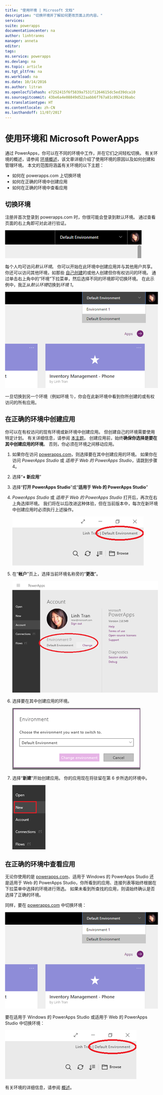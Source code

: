 ```yaml
---
title: "使用环境 | Microsoft 文档"
description: "切换环境并了解如何更改页面上的内容。"
services: 
suite: powerapps
documentationcenter: na
author: linhtranms
manager: anneta
editor: 
tags: 
ms.service: powerapps
ms.devlang: na
ms.topic: article
ms.tgt_pltfrm: na
ms.workload: na
ms.date: 10/14/2016
ms.author: litran
ms.openlocfilehash: e7252415f6f5839a7531f1264615dc5ed39dca10
ms.sourcegitcommit: 43be6a4e08849d522aabb6f767a81c092419babc
ms.translationtype: HT
ms.contentlocale: zh-CN
ms.lasthandoff: 11/07/2017
---
```

# <a name="working-with-environments-and-microsoft-powerapps"></a>使用环境和 Microsoft PowerApps
通过 PowerApps，你可以在不同的环境中工作，并在它们之间轻松切换。 有关环境的概述，请参阅 [环境概述](environments-overview.md)，该文章详细介绍了使用环境的原因以及如何创建和管理环境。 本文的范围将涵盖有关环境的以下主题：

* 如何在 powerapps.com 上切换环境
* 如何在正确的环境中创建应用
* 如何在正确的环境中查看应用

## <a name="switch-the-environment"></a>切换环境
注册并首次登录到 powerapps.com 时，你很可能会登录到默认环境。 通过查看页面的右上角即可对此进行验证。

![默认环境](./media/working-with-environments/env-dropdown.png)

每个人均可访问*默认环境*。 你可以开始在此环境中创建应用并与其他用户共享。 你还可以访问其他环境，如那些 [自己创建](environments-administration.md)的或他人创建但你有权访问的环境。 通过单击右上角中的“环境”下拉菜单，然后选择不同的环境即可切换环境。 在此示例中，我正从*默认环境*切换到*环境 1*。

![切换环境](./media/working-with-environments/switch-env.png)

一旦切换到另一个环境（例如环境 1），你会在此新环境中看到你所创建的或有权访问的所有应用。

## <a name="create-apps-in-the-right-environment"></a>在正确的环境中创建应用
你可以在有权访问的现有环境或新环境中创建应用。 但创建自己的环境需要使用特定计划。 有关详细信息，请参阅 [本主题](pricing-billing-skus.md)。 创建应用前，始终**确保你选择是要在其中创建应用的环境**。 否则，你必须在环境之间移动应用。

1. 如果你在访问 [powerapps.com](http://web.powerapps.com)，则选择要在其中创建应用的环境。 如果你在访问 *PowerApps Studio* 或 *适用于 Web 的 PowerApps Studio*，请跳到步骤 4。
2. 选择“**+ 新应用**”
3. 选择“**打开 PowerApps Studio**”或“**适用于 Web 的 PowerApps Studio**”
4. *PowerApps Studio* 或 *适用于 Web 的 PowerApps Studio* 打开后，再次在右上角选择环境。 我们将在以后改进这种体验，但在当前版本中，每次在新环境中创建应用时必须执行上述操作。
   
   ![Studio 切换环境](./media/working-with-environments/studio-switch-env.PNG)
5. 在“**帐户**”页上，选择当前环境名称旁的“**更改**”。
   
   ![Studio 切换环境](./media/working-with-environments/studio-env-dropdown.PNG)
6. 选择要在其中创建应用的环境。
   
   ![Studio 切换环境](./media/working-with-environments/studio-env-dropdown2.PNG)
7. 选择“**新建**”开始创建应用。 你的应用现在将驻留在第 6 步所选的环境中。
   
   ![Studio 切换环境](./media/working-with-environments/new-app.PNG)

## <a name="view-apps-in-the-right-environment"></a>在正确的环境中查看应用
无论你使用的是 [powerapps.com](http://web.powerapps.com)、适用于 Windows 的 PowerApps Studio 还是适用于 Web 的 PowerApps Studio，你所看到的应用、连接列表等始终根据在下拉菜单中选择的环境进行筛选。 如果未看到所查找的应用，则请始终确认是否选择了正确的环境。

同样，要在 [powerapps.com](http://web.powerapps.com) 中切换环境：

![切换环境](./media/working-with-environments/switch-env.png)

要在适用于 Windows 的 PowerApps Studio 或适用于 Web 的 PowerApps Studio 中切换环境：

  ![Studio 切换环境](./media/working-with-environments/studio-switch-env.PNG)

有关环境的详细信息，请参阅 [概述](environments-overview.md)。

